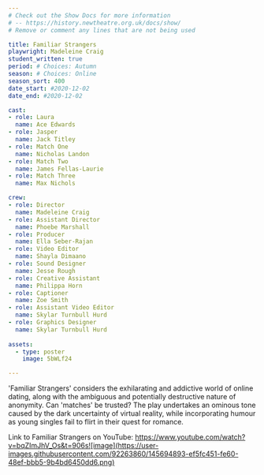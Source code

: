 ```yaml
---
# Check out the Show Docs for more information
# -- https://history.newtheatre.org.uk/docs/show/
# Remove or comment any lines that are not being used

title: Familiar Strangers
playwright: Madeleine Craig
student_written: true
period: # Choices: Autumn
season: # Choices: Online
season_sort: 400
date_start: #2020-12-02
date_end: #2020-12-02

cast:
- role: Laura
  name: Ace Edwards
- role: Jasper
  name: Jack Titley
- role: Match One
  name: Nicholas Landon
- role: Match Two
  name: James Fellas-Laurie
- role: Match Three
  name: Max Nichols

crew: 
- role: Director
  name: Madeleine Craig
- role: Assistant Director 
  name: Phoebe Marshall
- role: Producer
  name: Ella Seber-Rajan
- role: Video Editor
  name: Shayla Dimaano
- role: Sound Designer
  name: Jesse Rough
- role: Creative Assistant
  name: Philippa Horn
- role: Captioner
  name: Zoe Smith
- role: Assistant Video Editor
  name: Skylar Turnbull Hurd
- role: Graphics Designer
  name: Skylar Turnbull Hurd
  
assets:
  - type: poster
    image: 5bWLf24

---
```


'Familiar Strangers' considers the exhilarating and addictive world of online dating, along with the ambiguous and potentially destructive nature of anonymity. Can 'matches' be trusted? The play undertakes an ominous tone caused by the dark uncertainty of virtual reality, while incorporating humour as young singles fail to flirt in their quest for romance.

Link to Familiar Strangers on YouTube: https://www.youtube.com/watch?v=bqZImJhV_Os&t=906s![image](https://user-images.githubusercontent.com/92263860/145694893-ef5fc451-fe60-48ef-bbb5-9b4bd6450dd6.png)


